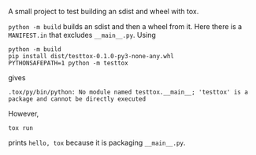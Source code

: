 A small project to test building an sdist and wheel with tox.

`python -m build` builds an sdist and then a wheel from it.
Here there is a `MANIFEST.in` that excludes `__main__.py`.
Using

```shell
python -m build
pip install dist/testtox-0.1.0-py3-none-any.whl
PYTHONSAFEPATH=1 python -m testtox
```

gives

```
.tox/py/bin/python: No module named testtox.__main__; 'testtox' is a package and cannot be directly executed
```

However,

    tox run

prints `hello, tox` because it is packaging `__main__.py`.
